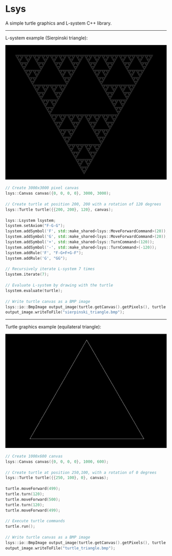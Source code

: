 # Lsys

A simple turtle graphics and L-system C++ library.

---
L-system example (Sierpinski triangle):

![TurtleTriangle](images/sierpinski_triangle.png)
```cpp
// Create 3000x3000 pixel canvas
lsys::Canvas canvas({0, 0, 0, 0}, 3000, 3000);

// Create turtle at position 200, 200 with a rotation of 120 degrees
lsys::Turtle turtle({{200, 200}, 120}, canvas);

lsys::Lsystem lsystem;
lsystem.setAxiom("F-G-G");
lsystem.addSymbol('F', std::make_shared<lsys::MoveForwardCommand>(20));
lsystem.addSymbol('G', std::make_shared<lsys::MoveForwardCommand>(20));
lsystem.addSymbol('+', std::make_shared<lsys::TurnCommand>(120));
lsystem.addSymbol('-', std::make_shared<lsys::TurnCommand>(-120));
lsystem.addRule('F', "F-G+F+G-F");
lsystem.addRule('G', "GG");

// Recursively iterate L-system 7 times
lsystem.iterate(7);
    
// Evaluate L-system by drawing with the turtle
lsystem.evaluate(turtle);

// Write turtle canvas as a BMP image
lsys::io::BmpImage output_image(turtle.getCanvas().getPixels(), turtle.getCanvas().getWidth(), turtle.getCanvas().getHeight());
output_image.writeToFile("sierpinski_triangle.bmp");
```
---
Turtle graphics example (equilateral triangle):

![TurtleTriangle](images/turtle_triangle.png)
```cpp
// Create 1000x600 canvas
lsys::Canvas canvas({0, 0, 0, 0}, 1000, 600);

// Create turtle at position 250,100, with a rotation of 0 degrees
lsys::Turtle turtle({{250, 100}, 0}, canvas);

turtle.moveForward(499);
turtle.turn(120);
turtle.moveForward(500);
turtle.turn(120);
turtle.moveForward(499);

// Execute turtle commands
turtle.run();

// Write turtle canvas as a BMP image
lsys::io::BmpImage output_image(turtle.getCanvas().getPixels(), turtle.getCanvas().getWidth(), turtle.getCanvas().getHeight());
output_image.writeToFile("turtle_triangle.bmp");
```
